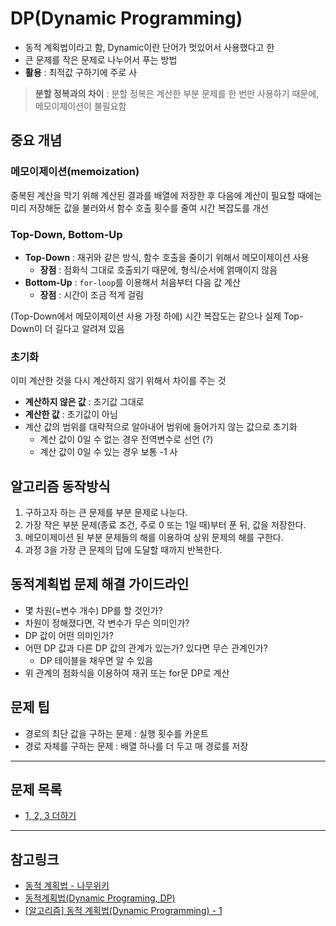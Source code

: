 # DP(Dynamic Programming)

* 동적 계획법이라고 함, Dynamic이란 단어가 멋있어서 사용했다고 한
* 큰 문제를 작은 문제로 나누어서 푸는 방법
* **활용** : 최적값 구하기에 주로 사

> **분할 정복과의 차이** : 분할 정복은 계산한 부분 문제를 한 번만 사용하기 때문에, 메모이제이션이 불필요함

## 중요 개념
### 메모이제이션(memoization)
중복된 계산을 막기 위해 계산된 결과를 배열에 저장한 후 다음에 계산이 필요할 때에는 미리 저장해둔 값을 불러와서 함수 호출 횟수를 줄여 시간 복잡도를 개선

### Top-Down, Bottom-Up 
* **Top-Down** : 재귀와 같은 방식, 함수 호출을 줄이기 위해서 메모이제이션 사용
    * **장점** : 점화식 그대로 호출되기 때문에, 형식/순서에 얽매이지 않음
* **Bottom-Up** : `for-loop`를 이용해서 처음부터 다음 값 계산
    * **장점** : 시간이 조금 적게 걸림

(Top-Down에서 메모이제이션 사용 가정 하에) 시간 복잡도는 같으나 실제 Top-Down이 더 길다고 알려져 있음

### 초기화
이미 계산한 것을 다시 계산하지 않기 위해서 차이를 주는 것
* **계산하지 않은 값** : 초기값 그대로
* **계산한 값** : 초기값이 아님
* 계산 값의 범위를 대략적으로 알아내어 범위에 들어가지 않는 값으로 초기화
    * 계산 값이 0일 수 없는 경우 전역변수로 선언 (?)
    * 계산 값이 0일 수 있는 경우 보통 -1 사

## 알고리즘 동작방식
1. 구하고자 하는 큰 문제를 부분 문제로 나눈다.
2. 가장 작은 부분 문제(종료 조건, 주로 0 또는 1일 때)부터 푼 뒤, 값을 저장한다.
3. 메모이제이션 된 부분 문제들의 해를 이용하여 상위 문제의 해를 구한다.
4. 과정 3을 가장 큰 문제의 답에 도달할 때까지 반복한다.

## 동적계획법 문제 해결 가이드라인
* 몇 차원(=변수 개수) DP를 할 것인가?
* 차원이 정해졌다면, 각 변수가 무슨 의미인가?
* DP 값이 어떤 의미인가?
* 어떤 DP 값과 다른 DP 값의 관계가 있는가? 있다면 무슨 관계인가?
    * DP 테이블을 채우면 알 수 있음
* 위 관계의 점화식을 이용하여 재귀 또는 for문 DP로 계산

## 문제 팁
* 경로의 최단 값을 구하는 문제 : 실행 횟수를 카운트
* 경로 자체를 구하는 문제 : 배열 하나를 더 두고 매 경로를 저장

***
## 문제 목록
* [1, 2, 3 더하기](https://www.acmicpc.net/problem/9095)

***
## 참고링크
* [동적 계획법 - 나무위키](https://namu.wiki/w/%EB%8F%99%EC%A0%81%20%EA%B3%84%ED%9A%8D%EB%B2%95)
* [동적계획법(Dynamic Programing, DP)](https://coding-all.tistory.com/2)
* [[알고리즘] 동적 계획법(Dynamic Programming) - 1](https://new93helloworld.tistory.com/220)